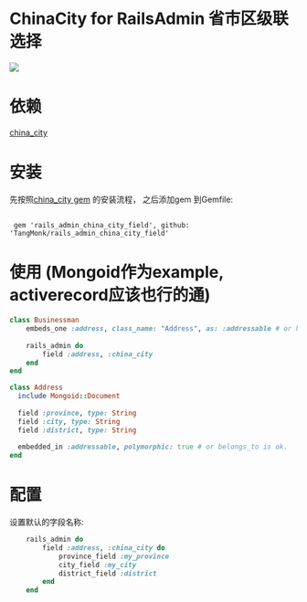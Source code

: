 # ChinaCity for RailsAdmin 省市区级联选择

![](https://camo.githubusercontent.com/2e8de87ab123d27416eecc372e19a19d4dadf18b/687474703a2f2f636c2e6c792f696d6167652f3363323132693165336231542f53637265656e466c6f772e6d70342e676966)

# 依赖

[china_city](https://github.com/saberma/china_city)

# 安装

先按照[china_city gem](https://github.com/saberma/china_city) 的安装流程， 之后添加gem 到Gemfile:

## 
```
 gem 'rails_admin_china_city_field', github: 'TangMonk/rails_admin_china_city_field'
```

# 使用 (Mongoid作为example, activerecord应该也行的通)

```ruby
class Businessman
    embeds_one :address, class_name: "Address", as: :addressable # or has_one is ok.
    
    rails_admin do
        field :address, :china_city
    end
end

class Address
  include Mongoid::Document
  
  field :province, type: String
  field :city, type: String
  field :district, type: String
  
  embedded_in :addressable, polymorphic: true # or belongs_to is ok.
end
```

# 配置

设置默认的字段名称:

```ruby
    rails_admin do
        field :address, :china_city do 
            province_field :my_province
            city_field :my_city
            district_field :district
        end
    end
```

